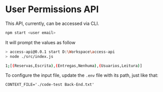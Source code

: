 # User Permissions API

This API, currently, can be accessed via CLI.

``` bash
npm start <user email>
```

It will prompt the values as follow

``` bash
> access-api@0.0.1 start D:\Workspace\access-api
> node ./src/index.js

1;[(Reservas,Escrita),(Entregas,Nenhuma),(Usuarios,Leitura)]
```

To configure the input file, update the ```.env``` file with its path, just like that:

```
CONTEXT_FILE='./code-test Back-End.txt'
```